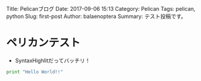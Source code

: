 Title: Pelicanブログ
Date: 2017-09-06 15:13
Category: Pelican
Tags: pelican, python
Slug: first-post
Author: balaenoptera
Summary: テスト投稿です。

# ペリカンテスト

- SyntaxHighlitだってバッチリ！

 ```python
 print "Hello World!!"
 ```
